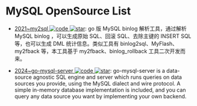 # MySQL OpenSource List

- [2021~my2sql ![code](https://ng-tech.icu/assets/code.svg) ![star](https://img.shields.io/github/stars/liuhr/my2sql)](https://github.com/liuhr/my2sql): go 版 MySQL binlog 解析工具，通过解析 MySQL binlog ，可以生成原始 SQL、回滚 SQL、去除主键的 INSERT SQL 等，也可以生成 DML 统计信息。类似工具有 binlog2sql、MyFlash、my2fback 等，本工具基于 my2fback、binlog_rollback 工具二次开发而来。

- [2024~go-mysql-server ![code](https://ng-tech.icu/assets/code.svg) ![star](https://img.shields.io/github/stars/dolthub/go-mysql-server)](https://github.com/dolthub/go-mysql-server): go-mysql-server is a data-source agnostic SQL engine and server which runs queries on data sources you provide, using the MySQL dialect and wire protocol. A simple in-memory database implementation is included, and you can query any data source you want by implementing your own backend.
